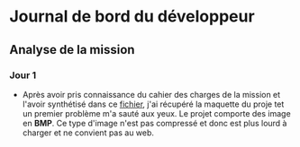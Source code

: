# Journal de bord du développeur

## Analyse de la mission

### Jour 1
- Après avoir pris connaissance du cahier des charges de la mission et l'avoir synthétisé dans ce [fichier](instruction.md), j'ai récupéré la maquette du proje tet un premier problème m'a sauté aux yeux. Le projet comporte des image en **BMP**. Ce type d'image n'est pas compressé et donc est plus lourd à charger et ne convient pas au web.